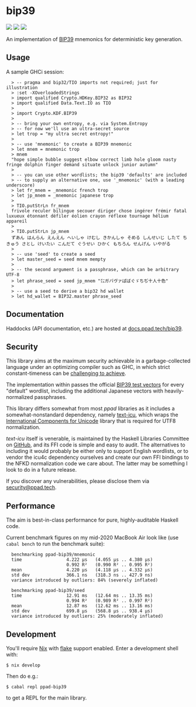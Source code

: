 # bip39

[![](https://img.shields.io/hackage/v/ppad-bip39?color=blue)](https://hackage.haskell.org/package/ppad-bip39)
![](https://img.shields.io/badge/license-MIT-brightgreen)
[![](https://img.shields.io/badge/haddock-bip39-lightblue)](https://docs.ppad.tech/bip39)

An implementation of [BIP39](https://github.com/bitcoin/bips/blob/master/bip-0032.mediawiki) mnemonics for deterministic key generation.

## Usage

A sample GHCi session:

```
  > -- pragma and bip32/TIO imports not required; just for illustration
  > :set -XOverloadedStrings
  > import qualified Crypto.HDKey.BIP32 as BIP32
  > import qualified Data.Text.IO as TIO
  >
  > import Crypto.KDF.BIP39
  >
  > -- bring your own entropy, e.g. via System.Entropy
  > -- for now we'll use an ultra-secret source
  > let trop = "my ultra secret entropy!"
  >
  > -- use 'mnemonic' to create a BIP39 mnemonic
  > let mnem = mnemonic trop
  > mnem
  "hope simple bubble suggest elbow correct limb hole gloom nasty fringe dolphin finger demand situate unlock junior autumn"
  >
  > -- you can use other wordlists; the bip39 'defaults' are included
  > -- to supply an alternative one, use '_mnemonic' (with a leading underscore)
  > let fr_mnem = _mnemonic french trop
  > let jp_mnem = _mnemonic japanese trop
  >
  > TIO.putStrLn fr_mnem
  frivole reculer bilingue secouer diriger chose ingérer frémir fatal luxueux étonnant défiler éolien crayon réflexe tournage hélium appareil
  >
  > TIO.putStrLn jp_mnem
  ずあん はんらん えんえん へいしゃ けむし きかんしゃ そめる しんせいじ したて ちきゅう さとし けいたい こんだて ぐうせい ひかく もちろん せんげん いやがる
  >
  > -- use 'seed' to create a seed
  > let master_seed = seed mnem mempty
  >
  > -- the second argument is a passphrase, which can be arbitrary UTF-8
  > let phrase_seed = seed jp_mnem "㍍ガバヴァぱばぐゞちぢ十人十色"
  >
  > -- use a seed to derive a bip32 hd wallet
  > let hd_wallet = BIP32.master phrase_seed
```

## Documentation

Haddocks (API documentation, etc.) are hosted at
[docs.ppad.tech/bip39](https://docs.ppad.tech/bip39).

## Security

This library aims at the maximum security achievable in a
garbage-collected language under an optimizing compiler such as GHC, in
which strict constant-timeness can be [challenging to achieve][const].

The implementation within passes the official [BIP39 test
vectors](https://github.com/bitcoin/bips/blob/master/bip-0039.mediawiki#test-vectors)
for every "default" wordlist, including the additional
Japanese vectors with heavily-normalized passphrases.

This library differs somewhat from most *ppad* libraries
as it includes a somewhat-nonstandard dependency, namely
[text-icu](https://hackage.haskell.org/package/text-icu), which wraps
the [International Components for Unicode](https://icu.unicode.org/)
library that is required for UTF8 normalization.

*text-icu* itself is venerable, is maintained by the Haskell Libraries
Committee on [GitHub](https://github.com/haskell/text-icu), and its FFI
code is simple and easy to audit. The alternatives to including it would
probably be either only to support English wordlists, or to vendor the
icu4c dependency ourselves and create our own FFI bindings to the NFKD
normalization code we care about. The latter may be something I look to
do in a future release.

If you discover any vulnerabilities, please disclose them via
security@ppad.tech.

## Performance

The aim is best-in-class performance for pure, highly-auditable Haskell
code.

Current benchmark figures on my mid-2020 MacBook Air look like (use
`cabal bench` to run the benchmark suite):

```
  benchmarking ppad-bip39/mnemonic
  time                 4.222 μs   (4.055 μs .. 4.380 μs)
                       0.992 R²   (0.990 R² .. 0.995 R²)
  mean                 4.220 μs   (4.118 μs .. 4.332 μs)
  std dev              366.1 ns   (318.3 ns .. 427.9 ns)
  variance introduced by outliers: 84% (severely inflated)

  benchmarking ppad-bip39/seed
  time                 12.91 ms   (12.64 ms .. 13.35 ms)
                       0.994 R²   (0.989 R² .. 0.997 R²)
  mean                 12.87 ms   (12.62 ms .. 13.16 ms)
  std dev              699.8 μs   (568.8 μs .. 938.4 μs)
  variance introduced by outliers: 25% (moderately inflated)
```

## Development

You'll require [Nix][nixos] with [flake][flake] support enabled. Enter a
development shell with:

```
$ nix develop
```

Then do e.g.:

```
$ cabal repl ppad-bip39
```

to get a REPL for the main library.

[nixos]: https://nixos.org/
[flake]: https://nixos.org/manual/nix/unstable/command-ref/new-cli/nix3-flake.html
[const]: https://www.chosenplaintext.ca/articles/beginners-guide-constant-time-cryptography.html
[secp]: https://git.ppad.tech/secp256k1

